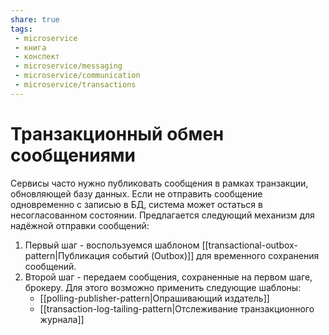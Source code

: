 ```yaml
---
share: true
tags: 
 - microservice
 - книга
 - конспект
 - microservice/messaging
 - microservice/communication
 - microservice/transactions
---
```

# Транзакционный обмен сообщениями
Сервисы часто нужно публиковать сообщения в рамках транзакции, обновляющей базу данных. Если не отправить сообщение одновременно с записью в БД, система может остаться в несогласованном состоянии.
Предлагается следующий механизм для надёжной отправки сообщений:
1. Первый шаг - воспользуемся шаблоном [[transactional-outbox-pattern|Публикация событий (Outbox)]] для временного сохранения сообщений.
1. Второй шаг - передаем сообщения, сохраненные на первом шаге, брокеру. Для этого возможно применить следующие шаблоны:
	- [[polling-publisher-pattern|Опрашивающий издатель]]
	- [[transaction-log-tailing-pattern|Отслеживание транзакционного журнала]]